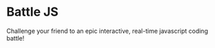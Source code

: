Battle JS
======================
Challenge your friend to an epic interactive, real-time javascript coding battle!